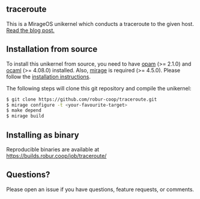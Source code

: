 ## traceroute

This is a MirageOS unikernel which conducts a traceroute to the given host.
[Read the blog post.](https://hannes.nqsb.io/Posts/Traceroute)

## Installation from source

To install this unikernel from source, you need to have
[opam](https://opam.ocaml.org) (>= 2.1.0) and
[ocaml](https://ocaml.org) (>= 4.08.0) installed. Also,
[mirage](https://mirageos.org) is required (>= 4.5.0). Please follow the
[installation instructions](https://mirageos.org/wiki/install).

The following steps will clone this git repository and compile the unikernel:

```bash
$ git clone https://github.com/robur-coop/traceroute.git
$ mirage configure -t <your-favourite-target>
$ make depend
$ mirage build
```

## Installing as binary

Reproducible binaries are available at https://builds.robur.coop/job/traceroute/

## Questions?

Please open an issue if you have questions, feature requests, or comments.
